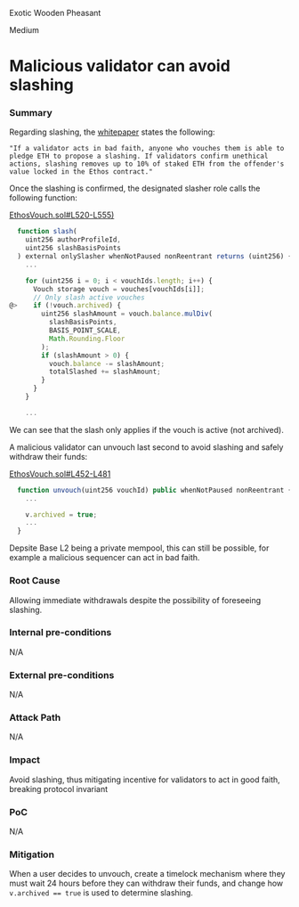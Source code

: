 Exotic Wooden Pheasant

Medium

# Malicious validator can avoid slashing

### Summary

Regarding slashing, the [whitepaper](https://whitepaper.ethos.network/) states the following:

`"If a validator acts in bad faith, anyone who vouches them is able to pledge ETH to propose a slashing. If validators confirm unethical actions, slashing removes up to 10% of staked ETH from the offender's value locked in the Ethos contract."`

Once the slashing is confirmed, the designated slasher role calls the following function:

[EthosVouch.sol#L520-L555)](https://github.com/sherlock-audit/2024-11-ethos-network-ii/blob/main/ethos/packages/contracts/contracts/EthosVouch.sol#L520-L555)
```javascript
  function slash(
    uint256 authorProfileId,
    uint256 slashBasisPoints
  ) external onlySlasher whenNotPaused nonReentrant returns (uint256) {
    ...

    for (uint256 i = 0; i < vouchIds.length; i++) {
      Vouch storage vouch = vouches[vouchIds[i]];
      // Only slash active vouches
@>    if (!vouch.archived) {
        uint256 slashAmount = vouch.balance.mulDiv(
          slashBasisPoints,
          BASIS_POINT_SCALE,
          Math.Rounding.Floor
        );
        if (slashAmount > 0) {
          vouch.balance -= slashAmount;
          totalSlashed += slashAmount;
        }
      }
    }

    ...
```

We can see that the slash only applies if the vouch is active (not archived).

A malicious validator can unvouch last second to avoid slashing and safely withdraw their funds:

[EthosVouch.sol#L452-L481](https://github.com/sherlock-audit/2024-11-ethos-network-ii/blob/main/ethos/packages/contracts/contracts/EthosVouch.sol#L452-L481)
```javascript
  function unvouch(uint256 vouchId) public whenNotPaused nonReentrant {
    ...

    v.archived = true;
    ...
  }
```

Depsite Base L2 being a private mempool, this can still be possible, for example a malicious sequencer can act in bad faith.

### Root Cause

Allowing immediate withdrawals despite the possibility of foreseeing slashing.

### Internal pre-conditions

N/A

### External pre-conditions

N/A

### Attack Path

N/A

### Impact

Avoid slashing, thus mitigating incentive for validators to act in good faith, breaking protocol invariant

### PoC

N/A

### Mitigation

When a user decides to unvouch, create a timelock mechanism where they must wait 24 hours before they can withdraw their funds, and change how `v.archived == true` is used to determine slashing.